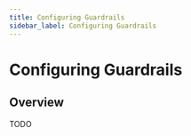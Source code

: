 ```yaml
---
title: Configuring Guardrails
sidebar_label: Configuring Guardrails
---
```

# Configuring Guardrails

## Overview

TODO
